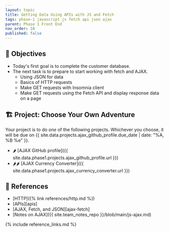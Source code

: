 ```yaml
---
layout: topic
title: Getting Data Using APIs with JS and Fetch
tags: phase-1 javascript js fetch api json ajax
parent: Phase 1 Front End
nav_order: 10
published: false
---
```


## 🎯 Objectives

- Today's first goal is to complete the customer database.
- The next task is to prepare to start working with fetch and AJAX.
    - Using JSON for data
    - Basics of HTTP requests
    - Make GET requests with Insomnia client
    - Make GET requests using the Fetch API and display response data on a page

## 🏗️ Project: Choose Your Own Adventure

Your project is to do _one_ of the following projects. Whichever you choose, it will be due on {{ site.data.projects.ajax_github_profile.due_date | date: "%A, %B %e" }}.

- 🌶 [AJAX GitHub profile]({{ site.data.phase1.projects.ajax_github_profile.url }})
- 🌶🌶 [AJAX Currency Converter]({{ site.data.phase1.projects.ajax_currency_converter.url }})

## 🔖 References

- [HTTP]({% link references/http.md %})
- [APIs][apis]
- [AJAX, Fetch, and JSON][ajax-fetch]
- [Notes on AJAX]({{ site.team_notes_repo }}/blob/main/js-ajax.md)

{% include reference_links.md %}
